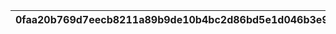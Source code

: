 |0faa20b769d7eecb8211a89b9de10b4bc2d86bd5e1d046b3e9a50312ac205bea|97ba3a11f95f1ced618dbf69830ee47df74a4629b36ed9814457d76d9d6c7dc9|d680760acc5fbdfb6b23a8fb7dead4b663bbefa7caa173e357f48efedddee261|c9e07eb5b68776145e30b88b3fb3ee84891ba5577d4ea95e3419620441225df7|b74da30a4f33c5c51773b0033b01c89cc5a1e34b624c428bc12846ba358c5d8c|
| --- | --- | --- | --- | --- |
